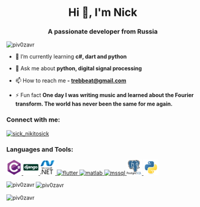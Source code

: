 <h1 align="center">Hi 👋, I'm Nick</h1>
<h3 align="center">A passionate developer from Russia</h3>

<p align="left"> <img src="https://komarev.com/ghpvc/?username=piv0zavr&label=Profile%20views&color=0e75b6&style=flat" alt="piv0zavr" /> </p>

- 🌱 I’m currently learning **c#, dart and python**

- 💬 Ask me about **python, digital signal processing**

- 📫 How to reach me **- trebbeat@gmail.com**

- ⚡ Fun fact **One day I was writing music and learned about the Fourier transform. The world has never been the same for me again.**

<h3 align="left">Connect with me:</h3>
<p align="left">
<a href="https://twitter.com/sick_nikitosick" target="blank"><img align="center" src="https://raw.githubusercontent.com/rahuldkjain/github-profile-readme-generator/master/src/images/icons/Social/twitter.svg" alt="sick_nikitosick" height="30" width="40" /></a>
</p>

<h3 align="left">Languages and Tools:</h3>
<p align="left"> <a href="https://www.w3schools.com/cs/" target="_blank" rel="noreferrer"> <img src="https://raw.githubusercontent.com/devicons/devicon/master/icons/csharp/csharp-original.svg" alt="csharp" width="40" height="40"/> </a> <a href="https://www.djangoproject.com/" target="_blank" rel="noreferrer"> <img src="https://raw.githubusercontent.com/devicons/devicon/master/icons/django/django-original.svg" alt="django" width="40" height="40"/> </a> <a href="https://dotnet.microsoft.com/" target="_blank" rel="noreferrer"> <img src="https://raw.githubusercontent.com/devicons/devicon/master/icons/dot-net/dot-net-original-wordmark.svg" alt="dotnet" width="40" height="40"/> </a> <a href="https://flutter.dev" target="_blank" rel="noreferrer"> <img src="https://www.vectorlogo.zone/logos/flutterio/flutterio-icon.svg" alt="flutter" width="40" height="40"/> </a> <a href="https://www.mathworks.com/" target="_blank" rel="noreferrer"> <img src="https://upload.wikimedia.org/wikipedia/commons/2/21/Matlab_Logo.png" alt="matlab" width="40" height="40"/> </a> <a href="https://www.microsoft.com/en-us/sql-server" target="_blank" rel="noreferrer"> <img src="https://www.svgrepo.com/show/303229/microsoft-sql-server-logo.svg" alt="mssql" width="40" height="40"/> </a> <a href="https://www.postgresql.org" target="_blank" rel="noreferrer"> <img src="https://raw.githubusercontent.com/devicons/devicon/master/icons/postgresql/postgresql-original-wordmark.svg" alt="postgresql" width="40" height="40"/> </a> <a href="https://www.python.org" target="_blank" rel="noreferrer"> <img src="https://raw.githubusercontent.com/devicons/devicon/master/icons/python/python-original.svg" alt="python" width="40" height="40"/> </a> </p>

<p><img align="left" src="https://github-readme-stats.vercel.app/api/top-langs?username=piv0zavr&show_icons=true&locale=ru&layout=compact" alt="piv0zavr" /></p>

<p>&nbsp;<img align="center" src="https://github-readme-stats.vercel.app/api?username=piv0zavr&show_icons=true&locale=ru" alt="piv0zavr" /></p>

<p><img align="center" src="https://github-readme-streak-stats.herokuapp.com/?user=piv0zavr&" alt="piv0zavr" /></p>
